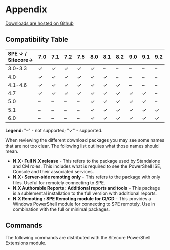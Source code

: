 # Appendix

[Downloads are hosted on Github](https://github.com/SitecorePowerShell/Console/releases/)

## Compatibility Table

| SPE ↓ / Sitecore→ | **7.0** | **7.1** | **7.2** | **7.5** | **8.0** | **8.1** | **8.2** | **9.0** | **9.1** | **9.2** | **9.3**
| :--- | :--- | :--- | :--- | :--- | :--- | :--- | :--- | :--- | :--- | :--- | :--- |
| 3.0-3.3 | ✓ | ✓ | ✓ | ✓ | ✓ | – | – | – | – | – | – |
| 4.0 | ✓ | ✓ | ✓ | ✓ | ✓ | ✓ | – | – | – | – | – |
| 4.1-4.6 | ✓ | ✓ | ✓ | ✓ | ✓ | ✓ | ✓ | – | – | – | – |
| 4.7 | ✓ | ✓ | ✓ | ✓ | ✓ | ✓ | ✓ | ✓ | ✓ | – | – |
| 5.0 | – | – | – | – | ✓ | ✓ | ✓ | ✓ | ✓ | – | – |
| 5.1 | – | – | – | – | ✓ | ✓ | ✓ | ✓ | ✓ | ✓ | – |
| 6.0 | – | – | – | – | ✓ | ✓ | ✓ | ✓ | ✓ | ✓ | ✓ |

**Legend:** "–" - not supported; "✓" - supported.

When reviewing the different download packages you may see some names that are not too clear. The following list outlines what those names should mean.

* **N.X : Full N.X release** - This refers to the package used by Standalone and CM roles. This includes what is required to see the PowerShell ISE, Console and their associated services.
* **N.X : Server-side remoting only** - This refers to the package with only files. Useful for remotely connecting to SPE.
* **N.X Authorable Reports : Additional reports and tools** - This package is a sublemental installation to the full version with additional reports.
* **N.X Remoting : SPE Remoting module for CI/CD** - This provides a Windows PowerShell module for connecting to SPE remotely. Use in combination with the full or minimal packages.

## Commands

The following commands are distributed with the Sitecore PowerShell Extensions module.

